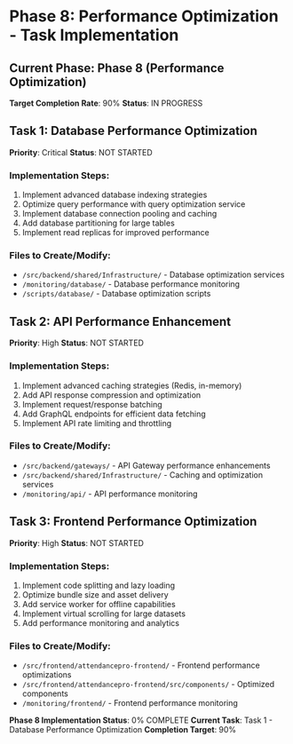 # Phase 8: Performance Optimization - Task Implementation

## Current Phase: Phase 8 (Performance Optimization)
**Target Completion Rate**: 90%
**Status**: IN PROGRESS

## Task 1: Database Performance Optimization
**Priority**: Critical
**Status**: NOT STARTED

### Implementation Steps:
1. Implement advanced database indexing strategies
2. Optimize query performance with query optimization service
3. Implement database connection pooling and caching
4. Add database partitioning for large tables
5. Implement read replicas for improved performance

### Files to Create/Modify:
- `/src/backend/shared/Infrastructure/` - Database optimization services
- `/monitoring/database/` - Database performance monitoring
- `/scripts/database/` - Database optimization scripts

## Task 2: API Performance Enhancement
**Priority**: High
**Status**: NOT STARTED

### Implementation Steps:
1. Implement advanced caching strategies (Redis, in-memory)
2. Add API response compression and optimization
3. Implement request/response batching
4. Add GraphQL endpoints for efficient data fetching
5. Implement API rate limiting and throttling

### Files to Create/Modify:
- `/src/backend/gateways/` - API Gateway performance enhancements
- `/src/backend/shared/Infrastructure/` - Caching and optimization services
- `/monitoring/api/` - API performance monitoring

## Task 3: Frontend Performance Optimization
**Priority**: High
**Status**: NOT STARTED

### Implementation Steps:
1. Implement code splitting and lazy loading
2. Optimize bundle size and asset delivery
3. Add service worker for offline capabilities
4. Implement virtual scrolling for large datasets
5. Add performance monitoring and analytics

### Files to Create/Modify:
- `/src/frontend/attendancepro-frontend/` - Frontend performance optimizations
- `/src/frontend/attendancepro-frontend/src/components/` - Optimized components
- `/monitoring/frontend/` - Frontend performance monitoring

**Phase 8 Implementation Status**: 0% COMPLETE
**Current Task**: Task 1 - Database Performance Optimization
**Completion Target**: 90%
